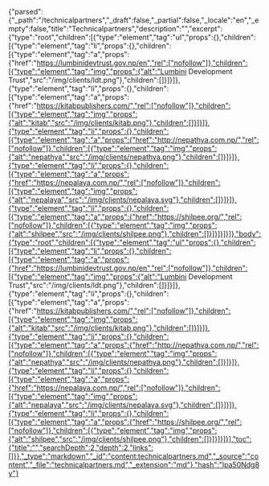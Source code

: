 {"parsed":{"_path":"/technicalpartners","_draft":false,"_partial":false,"_locale":"en","_empty":false,"title":"Technicalpartners","description":"","excerpt":{"type":"root","children":[{"type":"element","tag":"ul","props":{},"children":[{"type":"element","tag":"li","props":{},"children":[{"type":"element","tag":"a","props":{"href":"https://lumbinidevtrust.gov.np/en","rel":["nofollow"]},"children":[{"type":"element","tag":"img","props":{"alt":"Lumbini Development Trust","src":"/img/clients/ldt.png"},"children":[]}]}]},{"type":"element","tag":"li","props":{},"children":[{"type":"element","tag":"a","props":{"href":"https://kitabpublishers.com/","rel":["nofollow"]},"children":[{"type":"element","tag":"img","props":{"alt":"kitab","src":"/img/clients/kitab.png"},"children":[]}]}]},{"type":"element","tag":"li","props":{},"children":[{"type":"element","tag":"a","props":{"href":"http://nepathya.com.np/","rel":["nofollow"]},"children":[{"type":"element","tag":"img","props":{"alt":"nepathya","src":"/img/clients/nepathya.png"},"children":[]}]}]},{"type":"element","tag":"li","props":{},"children":[{"type":"element","tag":"a","props":{"href":"https://nepalaya.com.np/","rel":["nofollow"]},"children":[{"type":"element","tag":"img","props":{"alt":"nepalaya","src":"/img/clients/nepalaya.svg"},"children":[]}]}]},{"type":"element","tag":"li","props":{},"children":[{"type":"element","tag":"a","props":{"href":"https://shilpee.org/","rel":["nofollow"]},"children":[{"type":"element","tag":"img","props":{"alt":"shilpee","src":"/img/clients/shilpee.png"},"children":[]}]}]}]}]},"body":{"type":"root","children":[{"type":"element","tag":"ul","props":{},"children":[{"type":"element","tag":"li","props":{},"children":[{"type":"element","tag":"a","props":{"href":"https://lumbinidevtrust.gov.np/en","rel":["nofollow"]},"children":[{"type":"element","tag":"img","props":{"alt":"Lumbini Development Trust","src":"/img/clients/ldt.png"},"children":[]}]}]},{"type":"element","tag":"li","props":{},"children":[{"type":"element","tag":"a","props":{"href":"https://kitabpublishers.com/","rel":["nofollow"]},"children":[{"type":"element","tag":"img","props":{"alt":"kitab","src":"/img/clients/kitab.png"},"children":[]}]}]},{"type":"element","tag":"li","props":{},"children":[{"type":"element","tag":"a","props":{"href":"http://nepathya.com.np/","rel":["nofollow"]},"children":[{"type":"element","tag":"img","props":{"alt":"nepathya","src":"/img/clients/nepathya.png"},"children":[]}]}]},{"type":"element","tag":"li","props":{},"children":[{"type":"element","tag":"a","props":{"href":"https://nepalaya.com.np/","rel":["nofollow"]},"children":[{"type":"element","tag":"img","props":{"alt":"nepalaya","src":"/img/clients/nepalaya.svg"},"children":[]}]}]},{"type":"element","tag":"li","props":{},"children":[{"type":"element","tag":"a","props":{"href":"https://shilpee.org/","rel":["nofollow"]},"children":[{"type":"element","tag":"img","props":{"alt":"shilpee","src":"/img/clients/shilpee.png"},"children":[]}]}]}]}],"toc":{"title":"","searchDepth":2,"depth":2,"links":[]}},"_type":"markdown","_id":"content:technicalpartners.md","_source":"content","_file":"technicalpartners.md","_extension":"md"},"hash":"lpa50Ndg8y"}